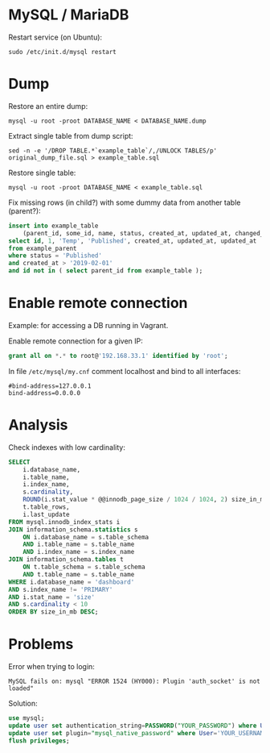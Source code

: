 # MySQL / MariaDB

Restart service (on Ubuntu):

```
sudo /etc/init.d/mysql restart
```

# Dump

Restore an entire dump:

```
mysql -u root -proot DATABASE_NAME < DATABASE_NAME.dump
```

Extract single table from dump script:

```
sed -n -e '/DROP TABLE.*`example_table`/,/UNLOCK TABLES/p' original_dump_file.sql > example_table.sql
```

Restore single table:

```
mysql -u root -proot DATABASE_NAME < example_table.sql
```

Fix missing rows (in child?) with some dummy data from another table (parent?):

~~~sql
insert into example_table
    (parent_id, some_id, name, status, created_at, updated_at, changed_at)
select id, 1, 'Temp', 'Published', created_at, updated_at, updated_at
from example_parent
where status = 'Published'
and created_at > '2019-02-01'
and id not in ( select parent_id from example_table );
~~~

# Enable remote connection

Example: for accessing a DB running in Vagrant.

Enable remote connection for a given IP:

~~~sql
grant all on *.* to root@'192.168.33.1' identified by 'root';
~~~

In file `/etc/mysql/my.cnf` comment localhost and bind to all interfaces:

```
#bind-address=127.0.0.1
bind-address=0.0.0.0
```

# Analysis

Check indexes with low cardinality:

~~~sql
SELECT
    i.database_name,
    i.table_name,
    i.index_name,
    s.cardinality,
    ROUND(i.stat_value * @@innodb_page_size / 1024 / 1024, 2) size_in_mb,
    t.table_rows,
    i.last_update
FROM mysql.innodb_index_stats i
JOIN information_schema.statistics s
    ON i.database_name = s.table_schema
    AND i.table_name = s.table_name
    AND i.index_name = s.index_name
JOIN information_schema.tables t
	ON t.table_schema = s.table_schema
    AND t.table_name = s.table_name
WHERE i.database_name = 'dashboard'
AND s.index_name != 'PRIMARY'
AND i.stat_name = 'size'
AND s.cardinality < 10
ORDER BY size_in_mb DESC;
~~~

# Problems

Error when trying to login:

```
MySQL fails on: mysql "ERROR 1524 (HY000): Plugin 'auth_socket' is not loaded"
```

Solution:

~~~sql
use mysql;
update user set authentication_string=PASSWORD("YOUR_PASSWORD") where User='YOUR_USERNAME';
update user set plugin="mysql_native_password" where User='YOUR_USERNAME';
flush privileges;
~~~

